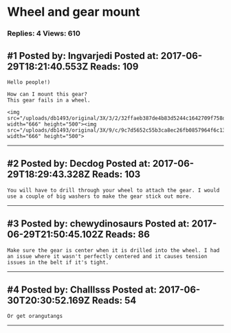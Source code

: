 # Wheel and gear mount

### Replies: 4 Views: 610

## \#1 Posted by: Ingvarjedi Posted at: 2017-06-29T18:21:40.553Z Reads: 109

```
Hello people!)

How can I mount this gear?
This gear fails in a wheel.

<img src="/uploads/db1493/original/3X/3/2/32ffaeb387de4b83d5244c1642709f758da5d4dc.JPG" width="666" height="500"><img src="/uploads/db1493/original/3X/9/c/9c7d5652c55b3ca8ec26fb0857964f6c13bed816.JPG" width="666" height="500">
```

---
## \#2 Posted by: Decdog Posted at: 2017-06-29T18:29:43.328Z Reads: 103

```
You will have to drill through your wheel to attach the gear. I would use a couple of big washers to make the gear stick out more.
```

---
## \#3 Posted by: chewydinosaurs Posted at: 2017-06-29T21:50:45.102Z Reads: 86

```
Make sure the gear is center when it is drilled into the wheel. I had an issue where it wasn't perfectly centered and it causes tension issues in the belt if it's tight.
```

---
## \#4 Posted by: Challlsss Posted at: 2017-06-30T20:30:52.169Z Reads: 54

```
Or get orangutangs
```

---
